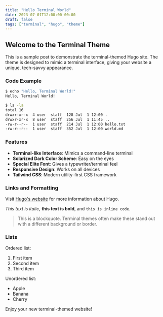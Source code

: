 ```yaml
---
title: "Hello Terminal World"
date: 2023-07-01T12:00:00-00:00
draft: false
tags: ["terminal", "hugo", "theme"]
---
```


## Welcome to the Terminal Theme

This is a sample post to demonstrate the terminal-themed Hugo site. The theme is designed to mimic a terminal interface, giving your website a unique, tech-savvy appearance.

### Code Example

```bash
$ echo "Hello, Terminal World!"
Hello, Terminal World!

$ ls -la
total 16
drwxr-xr-x  4 user  staff  128 Jul  1 12:00 .
drwxr-xr-x  8 user  staff  256 Jul  1 11:45 ..
-rw-r--r--  1 user  staff  214 Jul  1 12:00 hello.txt
-rw-r--r--  1 user  staff  352 Jul  1 12:00 world.md
```

### Features

- **Terminal-like Interface**: Mimics a command-line terminal
- **Solarized Dark Color Scheme**: Easy on the eyes
- **Special Elite Font**: Gives a typewriter/terminal feel
- **Responsive Design**: Works on all devices
- **Tailwind CSS**: Modern utility-first CSS framework

### Links and Formatting

Visit [Hugo's website](https://gohugo.io/) for more information about Hugo.

*This text is italic*, **this text is bold**, and `this is inline code`.

> This is a blockquote. Terminal themes often make these stand out with a different background or border.

### Lists

Ordered list:

1. First item
2. Second item
3. Third item

Unordered list:

- Apple
- Banana
- Cherry

Enjoy your new terminal-themed website! 